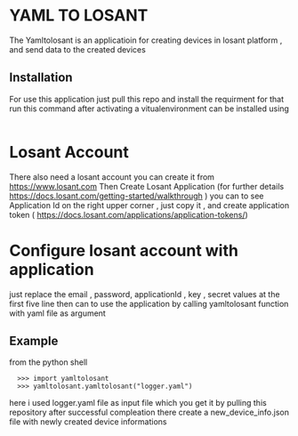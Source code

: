YAML TO LOSANT
=========================

The Yamltolosant is an applicatioin for  creating devices in losant platform , and send data to the created devices 

Installation
------------

For use this application just pull this repo  and install the requirment for that run this command after activating a vitualenvironment  can be installed using
   ``` pip install -r requirements.txt 
   ```
   Losant Account
=========================
There also need a losant account you can create it from https://www.losant.com
Then  Create Losant Application (for further details https://docs.losant.com/getting-started/walkthrough )
you can to see Application Id on the right upper corner , just copy it , and create application token ( https://docs.losant.com/applications/application-tokens/)

Configure losant account with application
==========================================
just replace the email ,  password, applicationId , key , secret values at the first five line then can to use the application by calling yamltolosant function with yaml file as argument

Example
-------
from the python shell 

```
  >>> import yamltolosant
  >>> yamltolosant.yamltolosant("logger.yaml")
```
here i used logger.yaml file as input file which you get it by pulling this repository 
after successful compleation there create a new_device_info.json file with newly created device informations
